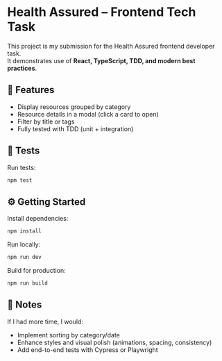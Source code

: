 # Health Assured – Frontend Tech Task

This project is my submission for the Health Assured frontend developer task.  
It demonstrates use of **React, TypeScript, TDD, and modern best practices**.

## 🚀 Features

- Display resources grouped by category
- Resource details in a modal (click a card to open)
- Filter by title or tags
- Fully tested with TDD (unit + integration)

## 🧪 Tests

Run tests:

```bash
npm test
```

## ⚙️ Getting Started

Install dependencies:

```bash
npm install
```

Run locally:

```bash
npm run dev
```

Build for production:

```bash
npm run build
```

## 📝 Notes

If I had more time, I would:
- Implement sorting by category/date
- Enhance styles and visual polish (animations, spacing, consistency)
- Add end-to-end tests with Cypress or Playwright
